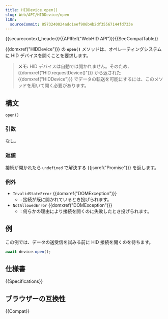 ```yaml
---
title: HIDDevice.open()
slug: Web/API/HIDDevice/open
l10n:
  sourceCommit: 8573240024adc1eef906b4b2df35567144fd733e
---
```


{{securecontext_header}}{{APIRef("WebHID API")}}{{SeeCompatTable}}

{{domxref("HIDDevice")}} の **`open()`** メソッドは、オペレーティングシステムに HID デバイスを開くことを要求します。

> **メモ:** HID デバイスは自動では開かれません。そのため、{{domxref("HID.requestDevice()")}} から返された {{domxref("HIDDevice")}} でデータの転送を可能にするには、このメソッドを用いて開く必要があります。

## 構文

```js-nolint
open()
```

### 引数

なし。

### 返値

接続が開かれたら `undefined` で解決する {{jsxref("Promise")}} を返します。

### 例外

- `InvalidStateError` {{domxref("DOMException")}}
  - : 接続が既に開かれているとき投げられます。
- `NotAllowedError` {{domxref("DOMException")}}
  - : 何らかの理由により接続を開くのに失敗したとき投げられます。

## 例

この例では、データの送受信を試みる前に HID 接続を開くのを待ちます。

```js
await device.open();
```

## 仕様書

{{Specifications}}

## ブラウザーの互換性

{{Compat}}
